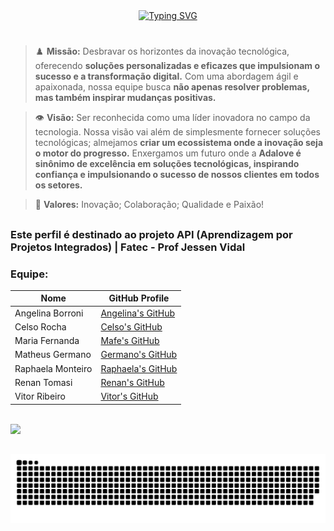 <div align="center">
<a href="https://git.io/typing-svg"><img src="https://readme-typing-svg.herokuapp.com?font=Baloo+2&weight=600&size=25&duration=4990&pause=995&color=8952C3&center=true&vCenter=true&width=435&lines=Seja+bem-vindo(a)!;Somos+a+Equipe+AdaLove!;Conectando+Inova%C3%A7%C3%A3o%2C+Criando+Futuros!" alt="Typing SVG" /></a>
</div>


#
> :chess_pawn: **Missão:** Desbravar os horizontes da inovação tecnológica, oferecendo **soluções personalizadas e eficazes que impulsionam o sucesso e a transformação digital.** Com uma abordagem ágil e apaixonada, nossa equipe busca **não apenas resolver problemas, mas também inspirar mudanças positivas.**

> :eye: **Visão:** Ser reconhecida como uma líder inovadora no campo da tecnologia.
Nossa visão vai além de simplesmente fornecer soluções tecnológicas; almejamos **criar um ecossistema onde a inovação seja o motor do progresso.** Enxergamos um futuro onde a **Adalove é sinônimo de excelência em soluções tecnológicas, inspirando confiança e impulsionando o sucesso de nossos clientes em todos os setores.**

> :purple_heart: **Valores:** Inovação; Colaboração; Qualidade e Paixão!

##

### Este perfil é destinado ao projeto API (Aprendizagem por Projetos Integrados) | Fatec - Prof Jessen Vidal 


### Equipe:

| Nome | GitHub Profile |
| --- | --- |
|Angelina Borroni | [Angelina's GitHub](https://github.com/borroniff) |
| Celso Rocha |  [Celso's GitHub](https://github.com/celsick) |
| Maria Fernanda |  [Mafe's GitHub](https://github.com/Madhs31) |
| Matheus Germano | [Germano's GitHub](https://github.com/m-germano) | 
| Raphaela Monteiro | [Raphaela's GitHub](https://github.com/raphaelamonteiro) |
| Renan Tomasi |  [Renan's GitHub](https://github.com/renan21-tg) |
| Vitor Ribeiro | [Vitor's GitHub](https://github.com/ribeirovitor04) | 




<br>

<div align="left">
  <img src="https://skillicons.dev/icons?i=html,css,bootstrap,py,flask,figma,aws,mysql,java" height="45" />
</div>

##

<picture>
  <source media="(prefers-color-scheme: dark)" srcset="https://raw.githubusercontent.com/platane/platane/output/github-contribution-grid-snake-dark.svg">
  <source media="(prefers-color-scheme: light)" srcset="https://raw.githubusercontent.com/platane/platane/output/github-contribution-grid-snake.svg">
  <img alt="github contribution grid snake animation" src="https://raw.githubusercontent.com/platane/platane/output/github-contribution-grid-snake.svg">
</picture>
